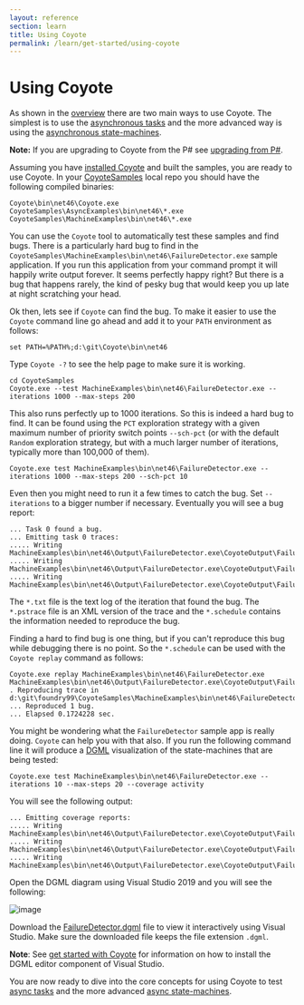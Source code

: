```yaml
---
layout: reference
section: learn
title: Using Coyote
permalink: /learn/get-started/using-coyote
---
```


# Using Coyote

As shown in the [overview](/Coyote/learn/overview/what-is-coyote) there are two main ways to use Coyote. The simplest is to use the [asynchronous tasks](/Coyote/learn/programming-models/async/overview) and the more advanced way is using the [asynchronous state-machines](/Coyote/learn/programming-models/machines/overview).

**Note:** If you are upgrading to Coyote from the P# see [upgrading from P#](/Coyote/learn/get-started/upgrade).

Assuming you have [installed Coyote](/Coyote/learn/get-started/install) and built the samples, you are ready to use Coyote. In your [CoyoteSamples](http://github.com/Microsoft/CoyoteSamples) local repo you should have the following compiled binaries:

```
Coyote\bin\net46\Coyote.exe
CoyoteSamples\AsyncExamples\bin\net46\*.exe
CoyoteSamples\MachineExamples\bin\net46\*.exe
```

You can use the `Coyote` tool to automatically test these samples and find bugs. There is a particularly hard bug to find in the `CoyoteSamples\MachineExamples\bin\net46\FailureDetector.exe` sample application. If you run this application from your command prompt it will happily write output forever. It seems perfectly happy right?  But there is a bug that happens rarely, the kind of pesky bug that would keep you up late at night scratching your head.

Ok then, lets see if `Coyote` can find the bug. To make it easier to use the `Coyote` command line go ahead and add it to your `PATH` environment as follows:

```
set PATH=%PATH%;d:\git\Coyote\bin\net46
```

Type `Coyote -?` to see the help page to make sure it is working.

```
cd CoyoteSamples
Coyote.exe --test MachineExamples\bin\net46\FailureDetector.exe --iterations 1000 --max-steps 200
```

This also runs perfectly up to 1000 iterations. So this is indeed a hard bug to find. It can be found using the `PCT` exploration strategy with a given maximum number of priority switch points `--sch-pct` (or with the default `Random` exploration strategy, but with a much larger number of iterations, typically more than 100,000 of them).

```
Coyote.exe test MachineExamples\bin\net46\FailureDetector.exe --iterations 1000 --max-steps 200 --sch-pct 10
```

Even then you might need to run it a few times to catch the bug. Set `--iterations` to a bigger number if necessary. Eventually you will see a bug report:

```
... Task 0 found a bug.
... Emitting task 0 traces:
..... Writing MachineExamples\bin\net46\Output\FailureDetector.exe\CoyoteOutput\FailureDetector_0_0.txt
..... Writing MachineExamples\bin\net46\Output\FailureDetector.exe\CoyoteOutput\FailureDetector_0_0.pstrace
..... Writing MachineExamples\bin\net46\Output\FailureDetector.exe\CoyoteOutput\FailureDetector_0_0.schedule
```

The `*.txt` file is the text log of the iteration that found the bug. The `*.pstrace` file is an XML version of the trace and the `*.schedule` contains the information needed to reproduce the bug.

Finding a hard to find bug is one thing, but if you can't reproduce this bug while debugging there is no point. So the `*.schedule` can be used with the `Coyote replay` command as follows:

```
Coyote.exe replay MachineExamples\bin\net46\FailureDetector.exe MachineExamples\bin\net46\Output\FailureDetector.exe\CoyoteOutput\FailureDetector_0_0.schedule
. Reproducing trace in d:\git\foundry99\CoyoteSamples\MachineExamples\bin\net46\FailureDetector.exe
... Reproduced 1 bug.
... Elapsed 0.1724228 sec.
```

You might be wondering what the `FailureDetector` sample app is really doing. `Coyote` can help you with that also. If you run the following command line it will produce a [DGML](https://en.wikipedia.org/wiki/DGML) visualization of the state-machines that are being tested:

```
Coyote.exe test MachineExamples\bin\net46\FailureDetector.exe --iterations 10 --max-steps 20 --coverage activity
```

You will see the following output:

```
... Emitting coverage reports:
..... Writing MachineExamples\bin\net46\Output\FailureDetector.exe\CoyoteOutput\FailureDetector.dgml
..... Writing MachineExamples\bin\net46\Output\FailureDetector.exe\CoyoteOutput\FailureDetector.coverage.txt
..... Writing MachineExamples\bin\net46\Output\FailureDetector.exe\CoyoteOutput\FailureDetector.sci
```

Open the DGML diagram using Visual Studio 2019 and you will see the following:

![image](/Coyote/assets/images/FailureDetector.png)

Download the [FailureDetector.dgml](/Coyote/assets/images/FailureDetector.dgml) file to view it interactively using Visual Studio. Make sure the downloaded file keeps the file extension `.dgml`.

**Note**: See [get started with Coyote](/Coyote/learn/get-started/install) for information on how to install the DGML editor component of Visual Studio.

You are now ready to dive into the core concepts for using Coyote to test [async tasks](/Coyote/learn/programming-models/async/overview) and the more advanced [async state-machines](/Coyote/learn/programming-models/machines/overview).
